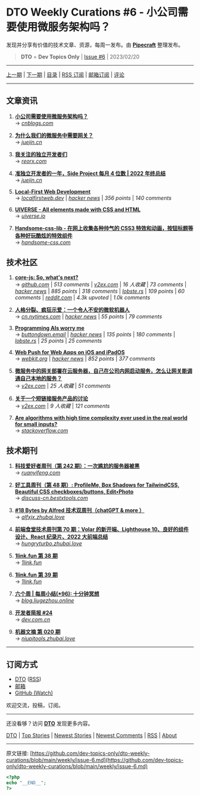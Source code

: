 # DTO Weekly Curations #6 - 小公司需要使用微服务架构吗？

发现并分享有价值的技术文章、资源，每周一发布。由 [**Pipecraft**](https://dto.pipecraft.net/) 整理发布。

> **DTO** = **Dev Topics Only** | [Issue #6](https://github.com/dev-topics-only/dto-weekly-curations/blob/main/weekly/issue-6.md) | 2023/02/20

---

[上一期](https://github.com/dev-topics-only/dto-weekly-curations/blob/main/weekly/issue-5.md) | [下一期](https://github.com/dev-topics-only/dto-weekly-curations/blob/main/weekly/issue-7.md) | [目录](https://github.com/dev-topics-only/dto-weekly-curations) | [RSS 订阅](https://dto.pipecraft.net/t/dto-weekly.rss) | [邮箱订阅](https://tinyletter.com/dto) | [评论](https://dto.pipecraft.net/s/cbzlhf/dto_weekly_curations_6)

---

## 文章资讯

1. [**小公司需要使用微服务架构吗？**](https://dto.pipecraft.net/s/jkpqif)  
   → [_cnblogs.com_](https://www.cnblogs.com/jiujuan/p/17116605.html)

2. [**为什么我们的微服务中需要网关？**](https://dto.pipecraft.net/s/azbhkk)  
   → [_juejin.cn_](https://juejin.cn/post/7187583802099630136)

3. [**我关注的独立开发者们**](https://dto.pipecraft.net/s/quagat)  
   → [_reorx.com_](https://reorx.com/blog/indie-makers-im-following/)

4. [**准独立开发者的一年，Side Project 每月 4 位数 | 2022 年终总结**](https://dto.pipecraft.net/s/gauwed/side_project_4_2022)  
   → [_juejin.cn_](https://juejin.cn/post/7191416559816933435)

5. [**Local-First Web Development**](https://dto.pipecraft.net/s/go8jbi/local_first_web_development)  
   → [_localfirstweb.dev_](https://localfirstweb.dev/) | [_hacker news_](https://news.ycombinator.com/item?id=34857435) | _356 points_ | _140 comments_

6. [**UIVERSE - All elements made with CSS and HTML**](https://dto.pipecraft.net/s/o7vcwt/all_elements_made_with_css_html)  
   → [_uiverse.io_](https://uiverse.io/all)

7. [**Handsome-css-lib - 在网上收集各种帅气的 CSS3 特效和动画，按钮标题等各种好玩酷炫的特效组件**](https://dto.pipecraft.net/s/rwxyse/handsome_css_lib_css3)  
   → [_handsome-css.com_](https://www.handsome-css.com/show-all)

## 技术社区

1. [**core-js: So, what's next?**](https://dto.pipecraft.net/s/nxy0tz/core_js_so_what_s_next)  
   → [_github.com_](https://github.com/zloirock/core-js/blob/master/docs/2023-02-14-so-whats-next.md) | _513 comments_ | [_v2ex.com_](https://www.v2ex.com/t/916534) | _16 人收藏_ | _73 comments_ | [_hacker news_](https://news.ycombinator.com/item?id=34780859) | _885 points_ | _318 comments_ | [_lobste.rs_](https://lobste.rs/s/ebsvig/core_js_so_what_s_next) | _109 points_ | _60 comments_ | [_reddit.com_](https://www.reddit.com/r/programming/comments/111k9aq/corejs_maintainer_so_whats_next/) | _4.3k upvoted_ | _1.0k comments_

2. [**人格分裂、疯狂示爱：一个令人不安的微软机器人**](https://dto.pipecraft.net/s/dwhtyg)  
   → [_cn.nytimes.com_](https://cn.nytimes.com/technology/20230217/bing-chatbot-microsoft-chatgpt/) | [_hacker news_](https://news.ycombinator.com/item?id=34831003) | _55 points_ | _79 comments_

3. [**Programming AIs worry me**](https://dto.pipecraft.net/s/qcpz3b/programming_ais_worry_me)  
   → [_buttondown.email_](https://buttondown.email/hillelwayne/archive/programming-ais-worry-me/) | [_hacker news_](https://news.ycombinator.com/item?id=34825565) | _135 points_ | _180 comments_ | [_lobste.rs_](https://lobste.rs/s/qbb7bw/programming_ais_worry_me) | _25 points_ | _25 comments_

4. [**Web Push for Web Apps on iOS and iPadOS**](https://dto.pipecraft.net/s/jfwdrl/web_push_for_web_apps_on_ios_ipados)  
   → [_webkit.org_](https://webkit.org/blog/13878/web-push-for-web-apps-on-ios-and-ipados/) | [_hacker news_](https://news.ycombinator.com/item?id=34823402) | _852 points_ | _377 comments_

5. [**微服务中的网关部署在云服务器，自己在公司内网启动服务，怎么让网关能调通自己本地的服务？**](https://dto.pipecraft.net/s/o1nuyw)  
   → [_v2ex.com_](https://www.v2ex.com/t/916208) | _25 人收藏_ | _51 comments_

6. [**关于一个短链接服务产品的讨论**](https://dto.pipecraft.net/s/jtvsvc)  
   → [_v2ex.com_](https://www.v2ex.com/t/916131) | _9 人收藏_ | _121 comments_

7. [**Are algorithms with high time complexity ever used in the real world for small inputs?**](https://dto.pipecraft.net/s/ysbr52/are_algorithms_with_high_time_complexity)  
   → [_stackoverflow.com_](https://stackoverflow.com/questions/75102854/are-algorithms-with-high-time-complexity-ever-used-in-the-real-world-for-small-i)

## 技术期刊

1. [**科技爱好者周刊（第 242 期）：一次尴尬的服务器被黑**](https://dto.pipecraft.net/s/bckpqz/242)  
   → [_ruanyifeng.com_](https://www.ruanyifeng.com/blog/2023/02/weekly-issue-242.html)

2. [**好工具周刊（第 48 期）: ProfileMe, Box Shadows for TailwindCSS, Beautiful CSS checkboxes/buttons, Edit•Photo**](https://dto.pipecraft.net/s/hhneco/48_profileme_box_shadows_for_tailwindcss)  
   → [_discuss-cn.bestxtools.com_](https://discuss-cn.bestxtools.com/d/126)

3. [**#18 Bytes by Alfred 技术双周刊（chatGPT & more ）**](https://dto.pipecraft.net/s/cl6zdn/18_bytes_by_alfred_chatgpt_more)  
   → [_alfxjx.zhubai.love_](https://alfxjx.zhubai.love/posts/2238270614068989952)

4. [**前端食堂技术周刊第 70 期：Volar 的新开端、Lighthouse 10、良好的组件设计、React 纪录片、2022 大前端总结**](https://dto.pipecraft.net/s/qzwfnd/70_volar_lighthouse_10_react_2022)  
   → [_hungryturbo.zhubai.love_](https://hungryturbo.zhubai.love/posts/2237238238186500096/)

5. [**1link.fun 第 38 期**](https://dto.pipecraft.net/s/i7owh3/1link_fun_38)  
   → [_1link.fun_](https://1link.fun/blog/issue/issue38/)

6. [**1link.fun 第 39 期**](https://dto.pipecraft.net/s/flkulp/1link_fun_39)  
   → [_1link.fun_](https://1link.fun/blog/issue/issue39/)

7. [**六个周 | 每周小结(\*96): 十分钟冥想**](https://dto.pipecraft.net/s/v72zn3/96)  
   → [_blog.liugezhou.online_](https://blog.liugezhou.online/202307-No96/)

8. [**开发者简报 #24**](https://dto.pipecraft.net/s/lzbkse/24)  
   → [_dev.com.cn_](https://dev.com.cn/post/447626747387576322)

9. [**机器文摘 第 020 期**](https://dto.pipecraft.net/s/r3grpm/020)  
   → [_niupitools.zhubai.love_](https://niupitools.zhubai.love/posts/2237476938329812992)

---

## 订阅方式

- [DTO](https://dto.pipecraft.net/t/dto-weekly) ([RSS](https://dto.pipecraft.net/t/dto-weekly.rss))
- [邮箱](https://tinyletter.com/dto)
- [GitHub (Watch)](https://github.com/dev-topics-only/dto-weekly-curations)

欢迎交流，投稿，订阅。

---

还没看够？访问 [**DTO**](https://dto.pipecraft.net/) 发现更多内容。

[DTO](https://dto.pipecraft.net/) | [Top Stories](https://dto.pipecraft.net/top) | [Newest Stories](https://dto.pipecraft.net/newest) | [Newest Comments](https://dto.pipecraft.net/comments) | [RSS](https://dto.pipecraft.net/s/8enlvn/dto_rss_feed) | [About](https://dto.pipecraft.net/about)

---

原文链接: [https://github.com/dev-topics-only/dto-weekly-curations/blob/main/weekly/issue-6.md](https://github.com/dev-topics-only/dto-weekly-curations/blob/main/weekly/issue-6.md)

```php
<?php
echo "__END__";
?>
```
